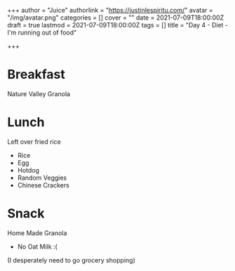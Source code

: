 +++
author = "Juice"
authorlink = "https://justinlespiritu.com/"
avatar = "/img/avatar.png"
categories = []
cover = ""
date = 2021-07-09T18:00:00Z
draft = true
lastmod = 2021-07-09T18:00:00Z
tags = []
title = "Day 4 - Diet - I'm running out of food"

+++
# Breakfast

Nature Valley Granola

# Lunch

Left over fried rice

* Rice
* Egg
* Hotdog
* Random Veggies
* Chinese Crackers

# Snack

Home Made Granola 

* No Oat Milk  :(

(I desperately need to go grocery shopping)

# 